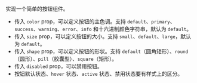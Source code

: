 实现一个简单的按钮组件。

- 传入 `color` prop，可以定义按钮的主色调。支持 `default`、`primary`、`success`、`warning`、`error`、`info` 和十六进制颜色字符串，默认为 `default`。
- 传入 `size` prop，可以定义按钮的大小。支持 `small`、`default`、`large`，默认为 `default`。
- 传入 `shape` prop，可以定义按钮的形状。支持 `default`（圆角矩形）、`round`（圆形）、`pill`（胶囊型）、`square`（矩形）。
- 传入 `disabled` prop，可以禁用按钮。
- 按钮默认状态、`hover` 状态、`active` 状态、禁用状态要有样式上的区分。
